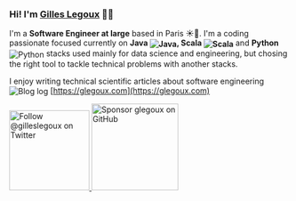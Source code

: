 ### Hi! I'm [Gilles Legoux](https://glegoux.com) 👋🏼

I'm a **Software Engineer at large** based in Paris ☀️🗼. I'm a coding passionate focused currently on **Java <img src="https://glegoux.com/_static/common/img/java.png" alt="Java" valign="middle"/>, Scala <img src="https://glegoux.com/_static/common/img/scala.png" alt="Scala" valign="middle"/>** and **Python** <img src="https://glegoux.com/_static/common/img/python.png" alt="Python" valign="middle"/> stacks used mainly for data science and engineering, but chosing the right tool to tackle technical problems with another stacks.

I enjoy writing technical scientific articles about software engineering <img src="https://glegoux.com/favicon.ico?v=1" alt="Blog log" valign="middle"/> [https://glegoux.com](https://glegoux.com)

<p>
  <a href="https://twitter.com/intent/follow?screen_name=gilleslegoux">
    <img src="https://user-images.githubusercontent.com/7629661/87821427-202e0280-c870-11ea-9e38-8c7c74856753.png" width="144" alt="Follow @gilleslegoux on Twitter" title="Follow @gilleslegoux on Twitter">
  </a>

  <a href="https://github.com/sponsors/glegoux">
    <img src="https://user-images.githubusercontent.com/7629661/87821425-1f956c00-c870-11ea-9871-a76f99739501.png" width="156" alt="Sponsor glegoux on GitHub" title="Sponsor glegoux on GitHub">
  </a>
</p>
